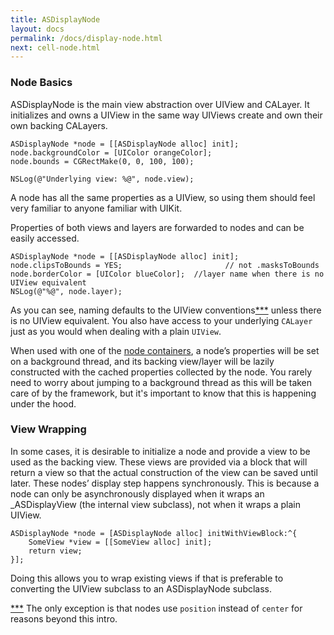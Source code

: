 ```yaml
---
title: ASDisplayNode
layout: docs
permalink: /docs/display-node.html
next: cell-node.html
---
```


### Node Basics

ASDisplayNode is the main view abstraction over UIView and CALayer.  It initializes and owns a UIView in the same way UIViews create and own their own backing CALayers.  

```
ASDisplayNode *node = [[ASDisplayNode alloc] init];
node.backgroundColor = [UIColor orangeColor];
node.bounds = CGRectMake(0, 0, 100, 100);

NSLog(@"Underlying view: %@", node.view);
```

A node has all the same properties as a UIView, so using them should feel very familiar to anyone familiar with UIKit.

Properties of both views and layers are forwarded to nodes and can be easily accessed.

```
ASDisplayNode *node = [[ASDisplayNode alloc] init];
node.clipsToBounds = YES; 				        // not .masksToBounds
node.borderColor = [UIColor blueColor];  //layer name when there is no UIView equivalent
NSLog(@"%@", node.layer);
```

As you can see, naming defaults to the UIView conventions<a href = "/docs/display-node.html#addendum">***</a> unless there is no UIView equivalent.  You also have access to your underlying <code>CALayer</code> just as you would when dealing with a plain <code>UIView</code>.

When used with one of the <a href = "/docs/getting-started.html#node-containers">node containers</a>, a node’s properties will be set on a background thread, and its backing view/layer will be lazily constructed with the cached properties collected by the node.  You rarely need to worry about jumping to a background thread as this will be taken care of by the framework, but it's important to know that this is happening under the hood.

### View Wrapping

In some cases, it is desirable to initialize a node and provide a view to be used as the backing view.  These views are provided via a block that will return a view so that the actual construction of the view can be saved until later.  These nodes’ display step happens synchronously.  This is because a node can only be asynchronously displayed when it wraps an _ASDisplayView (the internal view subclass), not when it wraps a plain UIView.

```
ASDisplayNode *node = [ASDisplayNode alloc] initWithViewBlock:^{
	SomeView *view = [[SomeView alloc] init];
	return view;
}];
```

Doing this allows you to wrap existing views if that is preferable to converting the UIView subclass to an ASDisplayNode subclass.

<div class = "note" id = "addendum">
	<a href = "/docs/display-node.html#addendum">***</a> The only exception is that nodes use <code>position</code> instead of <code>center</code> for reasons beyond this intro.
</div>
